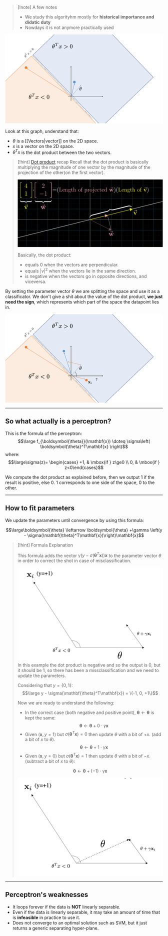 > [!note] A few notes
> - We study this algorityhm mostly for **historical importance and didatic duty**
> - Nowdays it is not anymore practically used

![](../z_images/Pasted%20image%2020230604174005.png)


Look at this graph, understand that:
- $\theta$ is a [[Vectors|vector]] on the 2D space.
- $x$ is a vector on the 2D space.
- $\theta^T x$ is the dot product between the two vectors.

> [!hint] [Dot product](../Linear%20Algebra/Dot%20product.md) recap
> Recall that the dot product is basically multiplying the magnitude of one vector by the magnitude of the projection of the other(on the first vector).
> 
> ![](../z_images/Pasted%20image%2020230305172741.png)
> 
> Basically, the dot product:
> - equals $0$ when the vectors are perpendicular.
> - equals $|v|^2$ when the vectors lie in the same direction.
> - is negative when the vectors go in opposite directions, and viceversa.


By setting the parameter vector $\theta$ we are splitting the space and use it as a classificator. 
We don't give a shit about the value of the dot product, **we just need the sign**, which represents which part of the space the datapoint lies in.

![](../z_images/Pasted%20image%2020230604181653.png)

---

## So what actually is a perceptron?

This is the formula of the perceptron:
$$\large f_{\boldsymbol{\theta}}(\mathbf{x}) \doteq \sigma\left(  \boldsymbol{\theta}^T\mathbf{x} \right)$$
where:
$$\large\sigma(z)= \begin{cases} +1, & \mbox{if } z\ge0 \\ 0, & \mbox{if } z<0\end{cases}$$

We compute the dot product as explained before, then we output 1 if the result is positive, else 0.
1 corresponds to one side of the space, 0 to the other.

---

## How to fit parameters

We update the parameters until convergence by using this formula:

$$\large\boldsymbol{\theta} \leftarrow  \boldsymbol{\theta} +\gamma \left(y - \sigma(\mathbf{\theta}^T\mathbf{x})\right)\mathbf{x}$$

> [!hint] Formula Explanation
> 
> This formula adds the vector $\gamma \left(y - \sigma(\mathbf{\theta}^T\mathbf{x})\right)\mathbf{x}$ to the parameter vector $\theta$ in order to correct the shot in case of misclassification.
> 
> ![](../z_images/Pasted%20image%2020230604190444.png) 
> In this example the dot product is negative and so the output is 0, but it should be 1, so there has been a missclassification and we need to update the parameters.
> 
> Considering that $y=\{0, 1\}$:
> $$\large y - \sigma(\mathbf{\theta}^T\mathbf{x}) = \{-1, 0, +1\}$$
> 
> Now we are ready to understand the following:
> - In the correct case (both negative and positive point), $\boldsymbol{\theta} \leftarrow  \boldsymbol{\theta}$ is kept the same:
> $$\boldsymbol{\theta} \leftarrow  \boldsymbol{\theta} +0\cdot\gamma \mathbf{x}$$
>  - Given $(\mathbf{x}, y=1)$ but $\sigma\left(\mathbf{\theta}^T\mathbf{x}\right)=0$ then update $\theta$ with a bit of $+x$. (add a bit of $x$ to $\theta$).
>  $$\boldsymbol{\theta} \leftarrow  \boldsymbol{\theta} +1\cdot\gamma \mathbf{x}$$
>  - Given $(\mathbf{x}, y=0)$ but $\sigma\left(\mathbf{\theta}^T\mathbf{x}\right)=1$ then update $\theta$ with a bit of $-x$. (subtract a bit of $x$ to $\theta$):
>    
> $$\boldsymbol{\theta} \leftarrow  \boldsymbol{\theta} +(-1)\cdot\gamma \mathbf{x}$$
> 
> ![](../z_images/Pasted%20image%2020230604192208.png)

---

## Perceptron's weaknesses

- It loops forever if the data is **NOT** linearly separable.
- Even if the data is linearly separable, it may take an amount of time that is **infeasible** in practice to use it.
- Does not converge to an optimal solution such as SVM, but it just returns a generic separating hyper-plane.